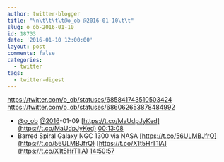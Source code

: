 ```yaml
---
author: twitter-blogger
title: "\n\t\t\t\t@o_ob @2016-01-10\t\t"
slug: o_ob-2016-01-10
id: 18733
date: '2016-01-10 12:00:00'
layout: post
comments: false
categories:
  - twitter
tags:
  - twitter-digest
---
```


https://twitter.com/o_ob/statuses/685841743510503424 https://twitter.com/o_ob/statuses/686062653878484992  

*   [@o_ob](https://twitter.com/o_ob) [@2016](https://twitter.com/2016)-01-09 [https://t.co/MaUdpJyKed](https://t.co/MaUdpJyKed) [00:13:08](https://twitter.com/o_ob/statuses/685841743510503424)
*   Barred Spiral Galaxy NGC 1300 via NASA [https://t.co/56ULMBJfrQ](https://t.co/56ULMBJfrQ) [https://t.co/X1t5HrT1lA](https://t.co/X1t5HrT1lA) [14:50:57](https://twitter.com/o_ob/statuses/686062653878484992)